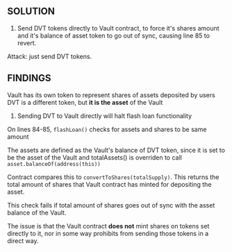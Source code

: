 ## SOLUTION

1. Send DVT tokens directly to Vault contract, to force it's shares amount and it's balance of asset token to go out of sync, causing line 85 to revert.

Attack: just send DVT tokens.

## FINDINGS

Vault has its own token to represent shares of assets deposited by users
DVT is a different token, but **it is the asset** of the Vault

1. Sending DVT to Vault directly will halt flash loan functionality

On lines 84-85, ```flashLoan()``` checks for assets and shares to be same amount

The assets are defined as the Vault's balance of DVT token, since it is set to be the asset of the Vault and totalAssets() is overriden to call  ```asset.balanceOf(address(this))```

Contract compares this to ```convertToShares(totalSupply)```. This returns the total amount of shares that Vault contract has minted for depositing the asset. 

This check fails if total amount of shares goes out of sync with the asset balance of the Vault.

The issue is that the Vault contract **does not** mint shares on tokens set directly to it, nor in some way prohibits from sending those tokens in a direct way.
